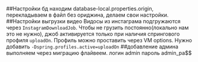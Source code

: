 ##Настройки бд
находим database-local.properties.origin, перекладываем в файл без ориджина, делаем свои настройки.
##Настройки выгрузки видео
Видосы из инстаграма подгружаются через `InstagramDownloadJob`.
Чтобы не грузить постоянно(локально нам это не нужно), джоб активируется только при наличия спрингового профиля `uploadOn`.
Профиль можно проставить через VM options. Нужно добавить `-Dspring.profiles.active=uploadOn`
##добавление админа
выполняем через миграцию флайвеем. логин admin пароль admin_pa$$